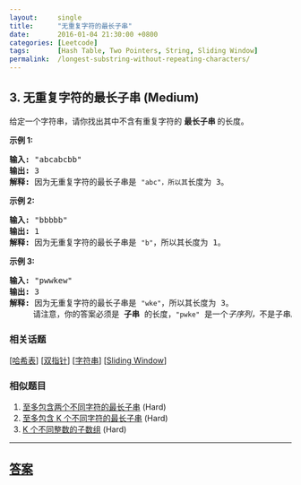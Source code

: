 ```yaml
---
layout:     single
title:      "无重复字符的最长子串"
date:       2016-01-04 21:30:00 +0800
categories: [Leetcode]
tags:       [Hash Table, Two Pointers, String, Sliding Window]
permalink:  /longest-substring-without-repeating-characters/
---
```


## 3. 无重复字符的最长子串 (Medium)

<p>给定一个字符串，请你找出其中不含有重复字符的&nbsp;<strong>最长子串&nbsp;</strong>的长度。</p>

<p><strong>示例&nbsp;1:</strong></p>

<pre><strong>输入: </strong>&quot;abcabcbb&quot;
<strong>输出: </strong>3 
<strong>解释:</strong> 因为无重复字符的最长子串是 <code>&quot;abc&quot;，所以其</code>长度为 3。
</pre>

<p><strong>示例 2:</strong></p>

<pre><strong>输入: </strong>&quot;bbbbb&quot;
<strong>输出: </strong>1
<strong>解释: </strong>因为无重复字符的最长子串是 <code>&quot;b&quot;</code>，所以其长度为 1。
</pre>

<p><strong>示例 3:</strong></p>

<pre><strong>输入: </strong>&quot;pwwkew&quot;
<strong>输出: </strong>3
<strong>解释: </strong>因为无重复字符的最长子串是&nbsp;<code>&quot;wke&quot;</code>，所以其长度为 3。
&nbsp;    请注意，你的答案必须是 <strong>子串 </strong>的长度，<code>&quot;pwke&quot;</code>&nbsp;是一个<em>子序列，</em>不是子串。
</pre>

### 相关话题
  [[哈希表](https://github.com/openset/leetcode/tree/master/tag/hash-table/README.md)]
  [[双指针](https://github.com/openset/leetcode/tree/master/tag/two-pointers/README.md)]
  [[字符串](https://github.com/openset/leetcode/tree/master/tag/string/README.md)]
  [[Sliding Window](https://github.com/openset/leetcode/tree/master/tag/sliding-window/README.md)]

### 相似题目
  1. [至多包含两个不同字符的最长子串](/longest-substring-with-at-most-two-distinct-characters) (Hard)
  1. [至多包含 K 个不同字符的最长子串](/longest-substring-with-at-most-k-distinct-characters) (Hard)
  1. [K 个不同整数的子数组](/subarrays-with-k-different-integers) (Hard)

---

## [答案](https://github.com/openset/leetcode/tree/master/problems/longest-substring-without-repeating-characters)
